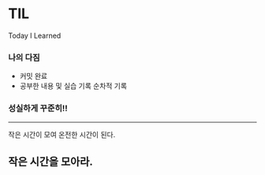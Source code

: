 # TIL

Today I Learned

### 나의 다짐

- 커밋 완료
- 공부한 내용 및 실습 기록 순차적 기록

### 성실하게 꾸준히!!

---

작은 시간이 모여 온전한 시간이 된다.

작은 시간을 모아라.
---

